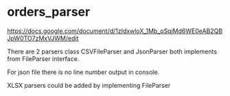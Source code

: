 # orders_parser
https://docs.google.com/document/d/1zIdxwloX_1Mb_qSqjMd6WE0eAB2QBJpW0TO7zMxVJWM/edit

There are 2 parsers class CSVFileParser and JsonParser both implements from FileParser interface.

For json file there is no line number output in console.

XLSX parsers could be added by implementing  FileParser


